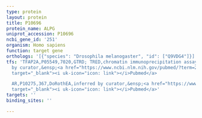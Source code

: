 ```yaml
---
type: protein
layout: protein
title: P10696
protein_name: ALPG
uniprot_accession: P10696
ncbi_gene_id: '251'
organism: Homo sapiens
function: target gene
orthologs: '[{"species": "Drosophila melanogaster", "id": ["Q9VDG4"]}]'
tfs: 'TFAP2A,P05549,7020,GTRD; TRED,chromatin immunoprecipitation assay; inferred
  by curator,&ensp;<a href="https://www.ncbi.nlm.nih.gov/pubmed/?term=27924024%5Buid%5D+OR+17202159%5Buid%5D"
  target="_blank"><i uk-icon="icon: link"></i>Pubmed</a>

  AR,P10275,367,DoRothEA,inferred by curator,&ensp;<a href="https://www.ncbi.nlm.nih.gov/pubmed/?term=31340985%5Buid%5D+OR+17721441%5Buid%5D"
  target="_blank"><i uk-icon="icon: link"></i>Pubmed</a>'
targets: ''
binding_sites: ''

---
```

